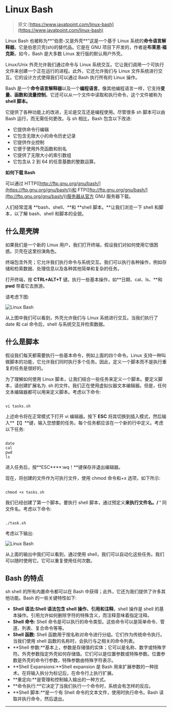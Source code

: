 # Linux Bash

> 原文:[https://www.javatpoint.com/linux-bash](https://www.javatpoint.com/linux-bash)

Linux Bash 也被称为**“伯恩-又是外壳**”这是一个基于 Linux 系统的**命令语言解释器**。它是伯恩贝壳(sh)的替代品。它是在 GNU 项目下开发的，作者是**布莱恩·福克斯**。如今，Bash 是大多数 Linux 发行版的默认用户外壳。

Linux/Unix 外壳允许我们通过命令与 Linux 系统交互。它让我们调用一个可执行文件来创建一个正在运行的进程。此外，它还允许我们与 Linux 文件系统进行交互。它的设计方式使得我们可以通过 Bash 执行所有的 Linux 操作。

Bash 是一个**命令语言解释器**以及一个**编程语言**。像其他编程语言一样，它支持**变量、函数和流量控制**。它还可以从一个文件中读取和执行命令，这个文件被称为 **shell 脚本。**

它提供了各种功能上的改进，无论是交互还是编程使用。尽管很多 sh 脚本可以由 Bash 运行，而无需任何更改。与 sh 相比，Bash 包含以下改进:

*   它提供命令行编辑
*   它包含无限大小的命令历史记录
*   它提供作业控制
*   它便于使用外壳函数和别名
*   它提供了无限大小的索引数组
*   它包含从 2 到 64 的任意基数的整数运算。

**如何下载 Bash**

可以通过 HTTP([http://ftp.gnu.org/gnu/bash/](https://ftp.gnu.org/gnu/bash/))和 FTP([ftp://ftp.gnu.org/gnu/bash/](ftp://ftp.gnu.org/gnu/bash/))服务器从官方 GNU 服务器下载。

人们经常混淆 **bash、shell、**和 **shell 脚本。**让我们浏览一下 shell 和脚本，以了解 bash、shell 和脚本的全貌。

## 什么是壳牌

如果我们是一个新的 Linux 用户，我们打开终端，假设我们对如何使用它很困惑。贝壳在这里扮演角色。

终端包含外壳；它允许我们执行命令与系统交互。我们可以执行各种操作，例如存储和检索数据、处理信息以及各种其他简单和复杂的任务。

打开终端，按 **CTRL+ALT+T** 键。执行一些基本操作，如**日期、cal、ls、**和 **pwd** 带着它去旅游。

请考虑下图:

![Linux Bash](../Images/40c347f4f8d49b5b8a2494f563800100.png)

从上图中我们可以看到，外壳允许我们与 Linux 系统进行交互。当我们执行了 date 和 cal 命令后，shell 与系统交互并检索数据。

## 什么是脚本

假设我们每天都需要执行一些基本命令，例如上面的四个命令。Linux 支持一种叫做脚本的功能，它允许我们同时执行多个任务。因此，定义一个脚本而不是执行重复的任务是很好的。

为了理解如何使用 Linux 脚本，让我们结合一些任务来定义一个脚本。要定义脚本，请创建扩展名为. sh 的文件。我们正在使用虚拟仪器文本编辑器。但是，任何文本编辑器都可以用来定义脚本。考虑以下命令:

```

vi tasks.sh

```

上述命令将在正常模式下打开 vi 编辑器。按下 **ESC** 将其切换到插入模式，然后输入**【I】**键，输入您想要的任务。每个任务都应该在一个新的行中定义。考虑以下任务:

```

date
cal
pwd
ls

```

进入任务后，按**ESC****:wq！**键保存并退出编辑器。

现在，将创建的文件作为可执行文件，使用 chmod 命令和+x 选项，如下所示:

```

chmod +x tasks.sh

```

我们已经创建了第一个脚本。要执行 shell 脚本，通过预定义**来执行文件名。/ '** 同文件名。考虑以下命令:

```

./task.sh

```

考虑以下输出:

![Linux Bash](../Images/2be7e0695ad10a293733e760261d7582.png)

从上面的输出中我们可以看到，通过使用 shell，我们可以自动化这些任务。我们可以随时使用它。它可以重复使用任何次数。

## Bash 的特点

sh shell 的所有内置命令都可以在 Bash 中获得；此外，它还为我们提供了许多其他功能。Bash 的一些关键特性如下:

*   **Shell 语法:**Shell 语法包含 **shell 操作**、**引用**和**注释**。shell 操作是 shell 的基本操作。引用允许如何删除字符的特殊含义，而注释意味着指定注释。
*   **Shell 命令:** Shell 命令是可以执行的命令类型。这些命令可以是简单命令、管道、列表、复合命令等等。
*   **Shell 函数:** Shell 函数用于按名称对命令进行分组。它们作为传统命令执行。当我们使用 shell 函数的名称时，会执行与之相关的命令列表。
*   **Shell 参数:**基本上，参数是存储值的实体；它可以是名称、数字或特殊字符。外壳参数指定外壳如何存储值。它们可以是位置参数或特殊参数。位置参数是外壳的命令行参数，特殊参数由特殊字符表示。
*   **Shell Expansions:**Shell expansion 是 Bash 用来扩展参数的一种技术。在将输入拆分为标记后，在命令行上执行扩展。
*   **重定向:**是管理和控制输入输出的一种方式。
*   **命令执行:**它决定了当我们执行一个命令时，系统会有怎样的反应。
*   **Shell 脚本:**是一个有 Shell 命令的文本文件，使用时执行命令。Bash 读取并执行命令，然后退出。

* * *